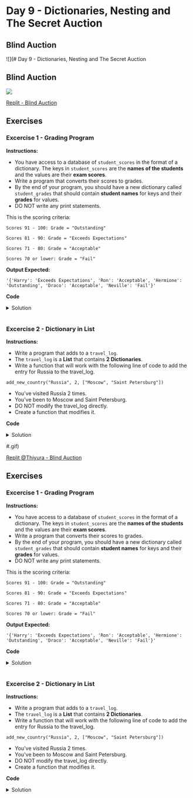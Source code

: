 # Day 9 - Dictionaries, Nesting and The Secret Auction
## Blind Auction

![](# Day 9 - Dictionaries, Nesting and The Secret Auction
## Blind Auction

![](silent_auction_game.gif)

[Replit  - Blind Auction]()


## Exercises
### Excercise 1 - Grading Program
**Instructions:**
- You have access to a database of `student_scores` in the format of a dictionary. The keys in `student_scores` are the **names of the students** and the values are their **exam scores**.
- Write a program that converts their scores to grades. 
- By the end of your program, you should have a new dictionary called `student_grades` that should contain **student names** for keys and their **grades** for values. 
- DO NOT write any print statements.

This is the scoring criteria:

```
Scores 91 - 100: Grade = "Outstanding"

Scores 81 - 90: Grade = "Exceeds Expectations"

Scores 71 - 80: Grade = "Acceptable"

Scores 70 or lower: Grade = "Fail"
```

**Output Expected:**
```
'{'Harry': 'Exceeds Expectations', 'Ron': 'Acceptable', 'Hermione': 'Outstanding', 'Draco': 'Acceptable', 'Neville': 'Fail'}'
```

**Code**
<details><summary>Solution</summary>
<p>

```Python
student_scores = {
  "Harry": 81,
  "Ron": 78,
  "Hermione": 99, 
  "Draco": 74,
  "Neville": 62,
}
# 🚨 Don't change the code above 👆

#TODO-1: Create an empty dictionary called student_grades.
student_grades = {}

#TODO-2: Write your code below to add the grades to student_grades.👇
student = ""
for student in student_scores:
    score = student_scores[student] 
    if score <= 70:
        student_grades[student] = "Fail"
    elif score <= 80:
        student_grades[student] = "Acceptable"
    elif score <= 90:
        student_grades[student] = "Exceeds Expectations"
    elif score >= 91:
        student_grades[student] = "Outstanding"
   
# 🚨 Don't change the code below 👇
print(student_grades)
```

</p>
</details>

#

### Excercise 2 - Dictionary in List
**Instructions:**
- Write a program that adds to a `travel_log`. 
- The `travel_log` is a **List** that contains **2 Dictionaries**.
- Write a function that will work with the following line of code to add the entry for Russia to the travel_log.

```
add_new_country("Russia", 2, ["Moscow", "Saint Petersburg"])
```
- You've visited Russia 2 times.
- You've been to Moscow and Saint Petersburg.
- DO NOT modify the travel_log directly. 
- Create a function that modifies it.


**Code**
<details><summary>Solution</summary>
<p>

```Python
travel_log = [
{
  "country": "France",
  "visits": 12,
  "cities": ["Paris", "Lille", "Dijon"]
},
{
  "country": "Germany",
  "visits": 5,
  "cities": ["Berlin", "Hamburg", "Stuttgart"]
},
]
#🚨 Do NOT change the code above

#TODO: Write the function that will allow new countries
#to be added to the travel_log. 👇
def add_new_country(country_visited, times_visited, cities_visited):
    new_country = {}
    new_country["country"] = country_visited
    new_country["visits"] = times_visited
    new_country["cities"] = cities_visited 
    travel_log.append(new_country)

#🚨 Do not change the code below
add_new_country("Russia", 2, ["Moscow", "Saint Petersburg"])
print(travel_log)
```

</p>
</details>

#.gif)

[Replit @Thiyura - Blind Auction]()


## Exercises
### Excercise 1 - Grading Program
**Instructions:**
- You have access to a database of `student_scores` in the format of a dictionary. The keys in `student_scores` are the **names of the students** and the values are their **exam scores**.
- Write a program that converts their scores to grades. 
- By the end of your program, you should have a new dictionary called `student_grades` that should contain **student names** for keys and their **grades** for values. 
- DO NOT write any print statements.

This is the scoring criteria:

```
Scores 91 - 100: Grade = "Outstanding"

Scores 81 - 90: Grade = "Exceeds Expectations"

Scores 71 - 80: Grade = "Acceptable"

Scores 70 or lower: Grade = "Fail"
```

**Output Expected:**
```
'{'Harry': 'Exceeds Expectations', 'Ron': 'Acceptable', 'Hermione': 'Outstanding', 'Draco': 'Acceptable', 'Neville': 'Fail'}'
```

**Code**
<details><summary>Solution</summary>
<p>

```Python
student_scores = {
  "Harry": 81,
  "Ron": 78,
  "Hermione": 99, 
  "Draco": 74,
  "Neville": 62,
}
# 🚨 Don't change the code above 👆

#TODO-1: Create an empty dictionary called student_grades.
student_grades = {}

#TODO-2: Write your code below to add the grades to student_grades.👇
student = ""
for student in student_scores:
    score = student_scores[student] 
    if score <= 70:
        student_grades[student] = "Fail"
    elif score <= 80:
        student_grades[student] = "Acceptable"
    elif score <= 90:
        student_grades[student] = "Exceeds Expectations"
    elif score >= 91:
        student_grades[student] = "Outstanding"
   
# 🚨 Don't change the code below 👇
print(student_grades)
```

</p>
</details>

#

### Excercise 2 - Dictionary in List
**Instructions:**
- Write a program that adds to a `travel_log`. 
- The `travel_log` is a **List** that contains **2 Dictionaries**.
- Write a function that will work with the following line of code to add the entry for Russia to the travel_log.

```
add_new_country("Russia", 2, ["Moscow", "Saint Petersburg"])
```
- You've visited Russia 2 times.
- You've been to Moscow and Saint Petersburg.
- DO NOT modify the travel_log directly. 
- Create a function that modifies it.


**Code**
<details><summary>Solution</summary>
<p>

```Python
travel_log = [
{
  "country": "France",
  "visits": 12,
  "cities": ["Paris", "Lille", "Dijon"]
},
{
  "country": "Germany",
  "visits": 5,
  "cities": ["Berlin", "Hamburg", "Stuttgart"]
},
]
#🚨 Do NOT change the code above

#TODO: Write the function that will allow new countries
#to be added to the travel_log. 👇
def add_new_country(country_visited, times_visited, cities_visited):
    new_country = {}
    new_country["country"] = country_visited
    new_country["visits"] = times_visited
    new_country["cities"] = cities_visited 
    travel_log.append(new_country)

#🚨 Do not change the code below
add_new_country("Russia", 2, ["Moscow", "Saint Petersburg"])
print(travel_log)
```

</p>
</details>

#
